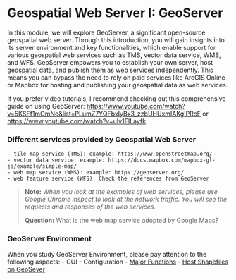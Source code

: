 # Geospatial Web Server I: GeoServer

In this module, we will explore GeoServer, a significant open-source geospatial web server. Through this introduction, you will gain insights into its server environment and key functionalities, which enable support for various geospatial web services such as TMS, vector data service, WMS, and WFS. GeoServer empowers you to establish your own server, host geospatial data, and publish them as web services independently. This means you can bypass the need to rely on paid services like ArcGIS Online or Mapbox for hosting and publishing your geospatial data as web services.

If you prefer video tutorials, I recommend checking out this comprehensive guide on using GeoServer: https://www.youtube.com/watch?v=5KSFf1mOmNo&list=PLumZ7YQFbxIyBx3_zzbUHUxmIAKgIPRcF or https://www.youtube.com/watch?v=uIv1FILayfk

### Different services provided by Geospatial Web Server
    - tile map service (TMS): example: https://www.openstreetmap.org/
    - vector data service: example: https://docs.mapbox.com/mapbox-gl-js/example/simple-map/
    - web map service (WMS): example: https://geoserver.org/
    - web feature service (WFS): Check the references from GeoServer

> **Note:** *When you look at the examples of web services, please use Google Chrome inspect to look at the network traffic. You will see the requests and responses of the web services.*
> 
> **Question:** What is the web map service adopted by Google Maps?

### GeoServer Environment

When you study GeoServer Environment, please pay attention to the following aspects:
    - GUI
    - Configuration
    - [Major Functions](http://geoserver.org/release/stable/)
    - [Host Shapefiles on GeoSever](https://docs.geoserver.org/latest/en/user/gettingstarted/shapefile-quickstart/index.html)

